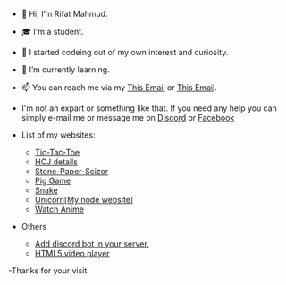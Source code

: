 - 👋 Hi, I’m Rifat Mahmud.
- 🎓 I'm a student.
- 🌈 I started codeing out of my own interest and curiosity.
- 🌱 I’m currently learning.
- 📫 You can reach me via my <a href="mailto:rifatmahmudpc@gmail.com">This Email</a> or <a href="mailto:rifatmahmudpc@gmail.com">This Email</a>.
- I'm not an expart or something like that. If you need any help you can simply e-mail me or message me on <a href="https://discord.com/channels/Rifat#1141">Discord</a> or <a href="https://www.facebook.com/messages/t/rifatno1.fb">Facebook</a>


- List of my websites:
  - <a href="https://t-t-t-r.netlify.app/">Tic-Tac-Toe</a>
  - <a href="https://just-try.netlify.app/">HCJ details</a>
  - <a href="https://s-p-s.netlify.app/">Stone-Paper-Scizor</a>
  - <a href="https://pig-game-rifat.netlify.app/">Pig Game</a>
  - <a href="https://r-snake.netlify.app">Snake</a>
  - <a href="https://express-note.rifatno1.repl.co/">Unicorn[My node website]</a>
  - <a href="https://watch-anime.rifatno1.repl.co/">Watch Anime</a>
- Others
  - <a href="https://discord.com/oauth2/authorize?client_id=812537560030117928&permissions=8&scope=bot">Add discord bot in your server.</a>
  - <a href="https://github.com/RifatMahmudno-1/video-player">HTML5 video player</a>

-Thanks for your visit.
